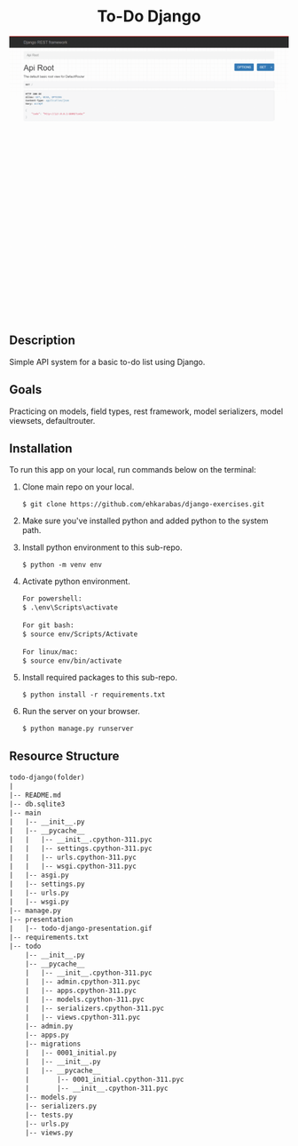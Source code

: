 <div align=center>
	<h1>To-Do Django</h1>
</div>

<div align="center">
	<img src="./presentation/todo-django-presentation.gif"/>
</div>

## Description

Simple API system for a basic to-do list using Django.

## Goals

Practicing on models, field types, rest framework, model serializers, model viewsets, defaultrouter.

## Installation

To run this app on your local, run commands below on the terminal:

1. Clone main repo on your local.
    ```shell
    $ git clone https://github.com/ehkarabas/django-exercises.git
    ```

2. Make sure you've installed python and added python to the system path.


3. Install python environment to this sub-repo.
    ```shell
    $ python -m venv env
    ```

4. Activate python environment.
    ```shell
    For powershell:
    $ .\env\Scripts\activate
    
    For git bash:
    $ source env/Scripts/Activate

    For linux/mac:
    $ source env/bin/activate
    ```

5. Install required packages to this sub-repo.
    ```shell
    $ python install -r requirements.txt
    ```

6. Run the server on your browser.
    ```shell
    $ python manage.py runserver
    ```

## Resource Structure 

```
todo-django(folder)
|
|-- README.md
|-- db.sqlite3
|-- main
|   |-- __init__.py
|   |-- __pycache__
|   |   |-- __init__.cpython-311.pyc
|   |   |-- settings.cpython-311.pyc
|   |   |-- urls.cpython-311.pyc
|   |   |-- wsgi.cpython-311.pyc
|   |-- asgi.py
|   |-- settings.py
|   |-- urls.py
|   |-- wsgi.py
|-- manage.py
|-- presentation
|   |-- todo-django-presentation.gif
|-- requirements.txt
|-- todo
    |-- __init__.py
    |-- __pycache__
    |   |-- __init__.cpython-311.pyc
    |   |-- admin.cpython-311.pyc
    |   |-- apps.cpython-311.pyc
    |   |-- models.cpython-311.pyc
    |   |-- serializers.cpython-311.pyc
    |   |-- views.cpython-311.pyc
    |-- admin.py
    |-- apps.py
    |-- migrations
    |   |-- 0001_initial.py
    |   |-- __init__.py
    |   |-- __pycache__
    |       |-- 0001_initial.cpython-311.pyc
    |       |-- __init__.cpython-311.pyc
    |-- models.py
    |-- serializers.py
    |-- tests.py
    |-- urls.py
    |-- views.py
```


